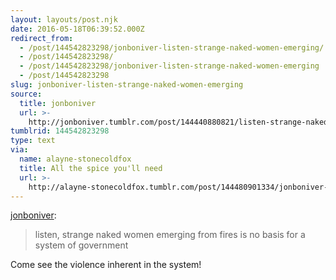 ```yaml
---
layout: layouts/post.njk
date: 2016-05-18T06:39:52.000Z
redirect_from:
  - /post/144542823298/jonboniver-listen-strange-naked-women-emerging/
  - /post/144542823298/
  - /post/144542823298/jonboniver-listen-strange-naked-women-emerging
  - /post/144542823298
slug: jonboniver-listen-strange-naked-women-emerging
source:
  title: jonboniver
  url: >-
    http://jonboniver.tumblr.com/post/144440880821/listen-strange-naked-women-emerging-from-fires-is
tumblrid: 144542823298
type: text
via:
  name: alayne-stonecoldfox
  title: All the spice you'll need
  url: >-
    http://alayne-stonecoldfox.tumblr.com/post/144480901334/jonboniver-listen-strange-naked-women-emerging
---
```

<p><a class="tumblr_blog" href="http://jonboniver.tumblr.com/post/144440880821">jonboniver</a>:</p>
<blockquote>
<p>listen, strange naked women emerging from fires is no basis for a system of government</p>
</blockquote>

<p>Come see the violence inherent in the system!</p>
